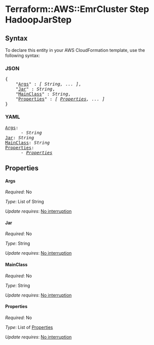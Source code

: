# Terraform::AWS::EmrCluster Step HadoopJarStep

## Syntax

To declare this entity in your AWS CloudFormation template, use the following syntax:

### JSON

<pre>
{
    "<a href="#args" title="Args">Args</a>" : <i>[ String, ... ]</i>,
    "<a href="#jar" title="Jar">Jar</a>" : <i>String</i>,
    "<a href="#mainclass" title="MainClass">MainClass</a>" : <i>String</i>,
    "<a href="#properties" title="Properties">Properties</a>" : <i>[ <a href="step-hadoopjarstep-properties.md">Properties</a>, ... ]</i>
}
</pre>

### YAML

<pre>
<a href="#args" title="Args">Args</a>: <i>
      - String</i>
<a href="#jar" title="Jar">Jar</a>: <i>String</i>
<a href="#mainclass" title="MainClass">MainClass</a>: <i>String</i>
<a href="#properties" title="Properties">Properties</a>: <i>
      - <a href="step-hadoopjarstep-properties.md">Properties</a></i>
</pre>

## Properties

#### Args

_Required_: No

_Type_: List of String

_Update requires_: [No interruption](https://docs.aws.amazon.com/AWSCloudFormation/latest/UserGuide/using-cfn-updating-stacks-update-behaviors.html#update-no-interrupt)

#### Jar

_Required_: No

_Type_: String

_Update requires_: [No interruption](https://docs.aws.amazon.com/AWSCloudFormation/latest/UserGuide/using-cfn-updating-stacks-update-behaviors.html#update-no-interrupt)

#### MainClass

_Required_: No

_Type_: String

_Update requires_: [No interruption](https://docs.aws.amazon.com/AWSCloudFormation/latest/UserGuide/using-cfn-updating-stacks-update-behaviors.html#update-no-interrupt)

#### Properties

_Required_: No

_Type_: List of <a href="step-hadoopjarstep-properties.md">Properties</a>

_Update requires_: [No interruption](https://docs.aws.amazon.com/AWSCloudFormation/latest/UserGuide/using-cfn-updating-stacks-update-behaviors.html#update-no-interrupt)

